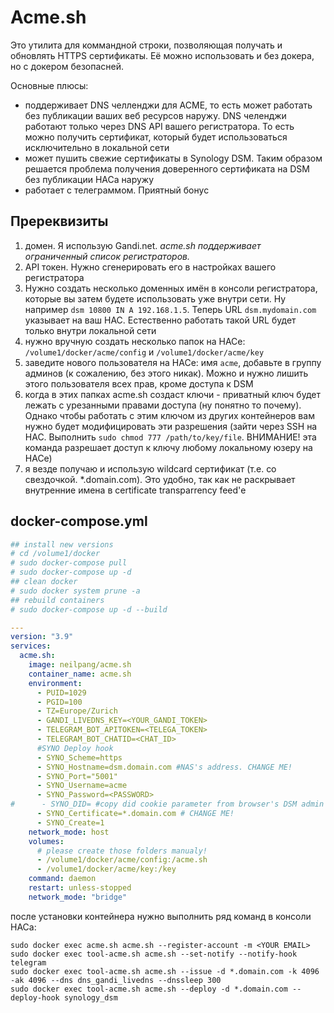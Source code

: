 # Acme.sh
Это утилита для коммандной строки, позволяющая получать и обновлять HTTPS сертификаты. Её можно использовать и без докера, но с докером безопасней.

Основные плюсы:
- поддерживает DNS челленджи для ACME, то есть может работать без публикации ваших веб ресурсов наружу. DNS челенджи работают только через DNS API вашего регистратора. То есть можно получить сертификат, который будет использоваться исключительно в локальной сети
- может пушить свежие сертификаты в Synology DSM. Таким образом решается проблема получения доверенного сертификата на DSM без публикации НАСа наружу
- работает с телеграммом. Приятный бонус

## Пререквизиты
1. домен. Я использую Gandi.net. *acme.sh поддерживает ограниченный список регистраторов.*
2. API токен. Нужно сгенерировать его в настройках вашего регистратора
3. Нужно создать несколько доменных имён в консоли регистратора, которые вы затем будете использовать уже внутри сети. Ну например ```dsm 10800 IN A 192.168.1.5```. Теперь URL ```dsm.mydomain.com``` указывает на ваш НАС. Естественно работать такой URL будет только внутри локальной сети
4. нужно вручную создать несколько папок на НАСе: ```/volume1/docker/acme/config``` и ```/volume1/docker/acme/key```
5. заведите нового пользователя на НАСе: имя ```acme```, добавьте в группу админов (к сожалению, без этого никак). Можно и нужно лишить этого пользователя всех прав, кроме доступа к DSM
6. когда в этих папках acme.sh создаст ключи - приватный ключ будет лежать с урезанными правами доступа (ну понятно то почему). Однако чтобы работать с этим ключом из других контейнеров вам нужно будет модифицировать эти разрешения (зайти через SSH на НАС. Выполнить ```sudo chmod 777 /path/to/key/file```. ВНИМАНИЕ! эта команда разрешает доступ к ключу любому локальному юзеру на НАСе)
7. я везде получаю и использую wildcard сертификат (т.е. со свездочкой. *.domain.com). Это удобно, так как не раскрывает внутренние имена в certificate transparrency feed'е

## docker-compose.yml
```yml
## install new versions
# cd /volume1/docker
# sudo docker-compose pull
# sudo docker-compose up -d
## clean docker
# sudo docker system prune -a  
## rebuild containers
# sudo docker-compose up -d --build

---
version: "3.9"
services:
  acme.sh:
    image: neilpang/acme.sh
    container_name: acme.sh
    environment:
      - PUID=1029
      - PGID=100
      - TZ=Europe/Zurich
      - GANDI_LIVEDNS_KEY=<YOUR_GANDI_TOKEN>
      - TELEGRAM_BOT_APITOKEN=<TELEGA_TOKEN>
      - TELEGRAM_BOT_CHATID=<CHAT_ID>
      #SYNO Deploy hook 
      - SYNO_Scheme=https
      - SYNO_Hostname=dsm.domain.com #NAS's address. CHANGE ME!
      - SYNO_Port="5001"
      - SYNO_Username=acme
      - SYNO_Password=<PASSWORD>
#      - SYNO_DID= #copy did cookie parameter from browser's DSM admin session
      - SYNO_Certificate=*.domain.com # CHANGE ME!
      - SYNO_Create=1
    network_mode: host
    volumes:
      # please create those folders manualy!
      - /volume1/docker/acme/config:/acme.sh
      - /volume1/docker/acme/key:/key
    command: daemon
    restart: unless-stopped
    network_mode: "bridge"
```

после установки контейнера нужно выполнить ряд команд в консоли НАСа:
```
sudo docker exec acme.sh acme.sh --register-account -m <YOUR EMAIL>
sudo docker exec tool-acme.sh acme.sh --set-notify --notify-hook telegram
sudo docker exec tool-acme.sh acme.sh --issue -d *.domain.com -k 4096 -ak 4096 --dns dns_gandi_livedns --dnssleep 300
sudo docker exec tool-acme.sh acme.sh --deploy -d *.domain.com --deploy-hook synology_dsm
```
